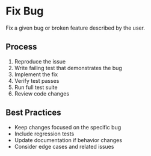 # Fix Bug

Fix a given bug or broken feature described by the user.

## Process

1. Reproduce the issue
2. Write failing test that demonstrates the bug
3. Implement the fix
4. Verify test passes
5. Run full test suite
6. Review code changes

## Best Practices

- Keep changes focused on the specific bug
- Include regression tests
- Update documentation if behavior changes
- Consider edge cases and related issues
